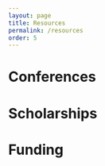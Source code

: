 ```yaml
---
layout: page
title: Resources
permalink: /resources
order: 5
---
```


# Conferences

# Scholarships

# Funding